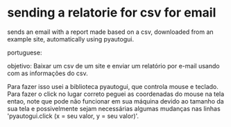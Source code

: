 # sending a relatorie for csv for email

sends an email with a report made based on a csv, downloaded from an example site, automatically using pyautogui.

portuguese:

objetivo:
Baixar um csv de um site e enviar um relatório por e-mail usando com as informações do csv.


Para fazer isso usei a biblioteca pyautogui, que controla mouse e teclado. Para fazer o click no lugar correto peguei as coordenadas do mouse na tela entao, note que pode não funcionar em sua máquina devido ao tamanho da sua tela e possivelmente sejam necessárias algumas mudanças nas linhas 'pyautogui.click (x = seu valor, y = seu valor)'.
